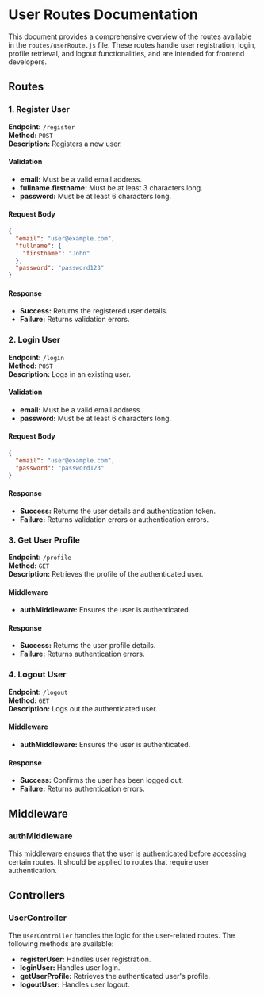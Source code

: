 # User Routes Documentation

This document provides a comprehensive overview of the routes available in the `routes/userRoute.js` file. These routes handle user registration, login, profile retrieval, and logout functionalities, and are intended for frontend developers.

## Routes

### 1. Register User
**Endpoint:** `/register`  
**Method:** `POST`  
**Description:** Registers a new user.

#### Validation
- **email:** Must be a valid email address.
- **fullname.firstname:** Must be at least 3 characters long.
- **password:** Must be at least 6 characters long.

#### Request Body
```json
{
  "email": "user@example.com",
  "fullname": {
    "firstname": "John"
  },
  "password": "password123"
}
```

#### Response
- **Success:** Returns the registered user details.
- **Failure:** Returns validation errors.

### 2. Login User
**Endpoint:** `/login`  
**Method:** `POST`  
**Description:** Logs in an existing user.

#### Validation
- **email:** Must be a valid email address.
- **password:** Must be at least 6 characters long.

#### Request Body
```json
{
  "email": "user@example.com",
  "password": "password123"
}
```

#### Response
- **Success:** Returns the user details and authentication token.
- **Failure:** Returns validation errors or authentication errors.

### 3. Get User Profile
**Endpoint:** `/profile`  
**Method:** `GET`  
**Description:** Retrieves the profile of the authenticated user.

#### Middleware
- **authMiddleware:** Ensures the user is authenticated.

#### Response
- **Success:** Returns the user profile details.
- **Failure:** Returns authentication errors.

### 4. Logout User
**Endpoint:** `/logout`  
**Method:** `GET`  
**Description:** Logs out the authenticated user.

#### Middleware
- **authMiddleware:** Ensures the user is authenticated.

#### Response
- **Success:** Confirms the user has been logged out.
- **Failure:** Returns authentication errors.

## Middleware

### authMiddleware
This middleware ensures that the user is authenticated before accessing certain routes. It should be applied to routes that require user authentication.

## Controllers

### UserController
The `UserController` handles the logic for the user-related routes. The following methods are available:

- **registerUser:** Handles user registration.
- **loginUser:** Handles user login.
- **getUserProfile:** Retrieves the authenticated user's profile.
- **logoutUser:** Handles user logout.

